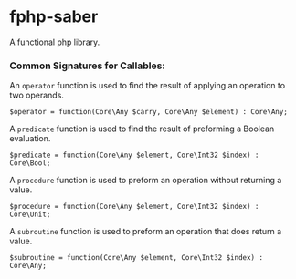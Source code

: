 fphp-saber
==========

A functional php library.


### Common Signatures for Callables:

An `operator` function is used to find the result of applying an operation to two operands.

````
$operator = function(Core\Any $carry, Core\Any $element) : Core\Any;
````

A `predicate` function is used to find the result of preforming a Boolean evaluation.

````
$predicate = function(Core\Any $element, Core\Int32 $index) : Core\Bool;
````

A `procedure` function is used to preform an operation without returning a value.

````
$procedure = function(Core\Any $element, Core\Int32 $index) : Core\Unit;
````

A `subroutine` function is used to preform an operation that does return a value.

````
$subroutine = function(Core\Any $element, Core\Int32 $index) : Core\Any;
````
